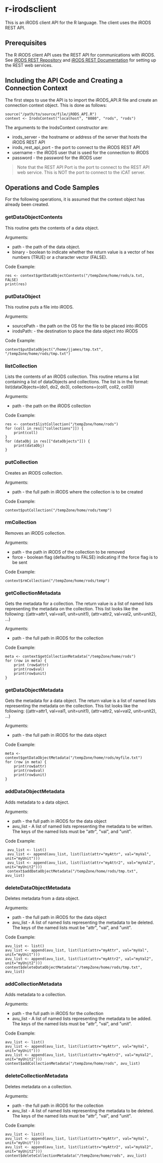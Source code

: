 # r-irodsclient
This is an iRODS client API for the R language.   The client uses the iRODS REST API.

## Prerequisites
The R iRODS client API uses the REST API for communications with iRODS.  See [iRODS REST Repository](https://github.com/DICE-UNC/irods-rest) and [iRODS REST Documentation](https://github.com/DICE-UNC/irods-rest/blob/master/docs/iRODSRESTAPIDocumentation.pdf) for setting up the REST web services.

## Including the API Code and Creating a Connection Context
The first steps to use the API is to import the iRODS_API.R file and create an connection context object.  This is done as follows:

    source("/path/to/source/file/iRODS_API.R")
    context <- IrodsContext("localhost", "8080", "rods", "rods")

The arguments to the IrodsContext constructor are:
* irods_server - the hostname or address of the server that hosts the iRODS REST API
* irods_rest_api_port - the port to connect to the iRODS REST API
* username - the iRODS user that is used for the connection to iRODS
* password - the password for the iRODS user

> Note that the REST API Port is the port to connect to the REST API web service.  This is NOT the port to connect to the iCAT server.

## Operations and Code Samples

For the following operations, it is assumed that the context object has already been created.

### getDataObjectContents

This routine gets the contents of a data object.

Arguments:

* path - the path of the data object.
* binary - boolean to indicate whether the return value is a vector of hex numbers (TRUE) or a character vector (FALSE).

Code Example:

    res <- context$getDataObjectContents("/tempZone/home/rods/a.txt, FALSE)
    print(res)

### putDataObject

This routine puts a file into iRODS.

Arguments:

* sourcePath - the path on the OS for the file to be placed into iRODS
* irodsPath: - the destination to place the data object into iRODS

Code Example:

    context$putDataObject("/home/jjames/tmp.txt", "/tempZone/home/rods/tmp.txt")

### listCollection

Lists the contents of an iRODS collection.  This routine returns a list containing a list of dataObjects and collections.  The list is in the format:
list(dataObjects=(do1, do2, do3), collections=(coll1, coll2, coll3))

Arguments:

* path - the path on the iRODS collection

Code Example:

    res <- context$listCollection("/tempZone/home/rods")
    for (coll in res[["collections"]]) {
        print(coll)
    }
    for (dataObj in res[["dataObjects"]]) {
        print(dataObj)
    }

### putCollection

Creates an iRODS collection.

Arguments:

* path - the full path in iRODS where the collection is to be created

Code Example:

    context$putCollection("/tempZone/home/rods/temp")

### rmCollection

Removes an iRODS collection.

Arguments:

* path - the path in iRODS of the collection to be removed
* force - boolean flag (defaulting to FALSE) indicating if the force flag is to be sent

Code Example:

    context$rmCollection("/tempZone/home/rods/temp")

### getCollectionMetadata

Gets the metadata for a collection.  The return value is a list of named lists representing the metadata
on the collection.  This list looks like the following:
((attr=attr1, val=val1, unit=unit1), (attr=attr2, val=val2, unit=unit2), ...)

Arguments:

* path - the full path in iRODS for the collection

Code Example:

    meta <- context$getCollectionMetadata("/tempZone/home/rods")
    for (row in meta) {
        print (row$attr)
        print(row$val)
        print(row$unit)
    }


### getDataObjectMetadata

Gets the metadata for a data object. The return value is a list of named lists representing the metadata
on the collection.  This list looks like the following:
((attr=attr1, val=val1, unit=unit1), (attr=attr2, val=val2, unit=unit2), ...)

Arguments:

* path - the full path in iRODS for the data object

Code Example:

    meta <- context$getDataObjectMetadata("/tempZone/home/rods/myfile.txt")
    for (row in meta) {
        print(row$attr)
        print(row$val)
        print(row$unit)
    }

### addDataObjectMetadata

Adds metadata to a data object.

Arguments:

* path - the full path in iRODS for the data object
* avu_list - A list of named lists representing the metadata to be written.  The keys of the named lists must be "attr", "val", and "unit".

Code Example:

     avu_list <- list()
     avu_list <- append(avu_list, list(list(attr="myAttr", val="myVal", unit="myUnit")))
     avu_list <- append(avu_list, list(list(attr="myAttr2", val="myVal2", unit="myUnit2")))
     context$addDataObjectMetadata("/tempZone/home/rods/tmp.txt", avu_list)

### deleteDataObjectMetadata

Deletes metadata from a data object.

Arguments:

* path - the full path in iRODS for the data object
* avu_list - A list of named lists representing the metadata to be deleted.  The keys of the named lists must be "attr", "val", and "unit".

Code Example:

    avu_list <- list()
    avu_list <- append(avu_list, list(list(attr="myAttr", val="myVal", unit="myUnit")))
    avu_list <- append(avu_list, list(list(attr="myAttr2", val="myVal2", unit="myUnit2")))
    context$deleteDataObjectMetadata("/tempZone/home/rods/tmp.txt", avu_list)

### addCollectionMetadata

Adds metadata to a collection.

Arguments:

* path - the full path in iRODS for the collection
* avu_list - A list of named lists representing the metadata to be added.  The keys of the named lists must be "attr", "val", and "unit".

Code Example:

    avu_list <- list()
    avu_list <- append(avu_list, list(list(attr="myAttr", val="myVal", unit="myUnit")))
    avu_list <- append(avu_list, list(list(attr="myAttr2", val="myVal2", unit="myUnit2")))
    context$addCollectionMetadata("/tempZone/home/rods", avu_list)

### deleteCollectionMetadata

Deletes metadata on a collection.

Arguments:

* path - the full path in iRODS for the collection
* avu_list - A list of named lists representing the metadata to be deleted.  The keys of the named lists must be "attr", "val", and "unit".

Code Example:

    avu_list <- list()
    avu_list <- append(avu_list, list(list(attr="myAttr", val="myVal", unit="myUnit")))
    avu_list <- append(avu_list, list(list(attr="myAttr2", val="myVal2", unit="myUnit2")))
    context$deleteCollectionMetadata("/tempZone/home/rods", avu_list)
